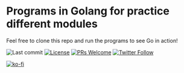 # Programs in Golang for practice different modules

Feel free to clone this repo and run the programs to see Go in action!

![Last commit][last-commit-bdg] [![License][license-bdg]][license] [![PRs Welcome][prs-bdg]][prs-site] [![Twitter Follow][twitter-bdg]][twitter]

[![ko-fi](https://www.ko-fi.com/img/githubbutton_sm.svg)](https://ko-fi.com/F1F31OD9K)

<!-- General links -->

[license]: ./LICENSE
[prs-bdg]: https://img.shields.io/badge/PRs-welcome-brightgreen.svg?style=plastic
[prs-site]: (https://egghead.io/courses/how-to-contribute-to-an-open-source-project-on-github)
[twitter]: https://twitter.com/estebmaister
[twitter-bdg]: https://img.shields.io/twitter/follow/estebmaister?label=Follow&style=social

<!-- Repo badges links -->

[license-bdg]: https://img.shields.io/github/license/estebmaister/go_practice?style=plastic
[last-commit-bdg]: https://img.shields.io/github/last-commit/estebmaister/go_practice?style=plastic&logo=git&logoColor=white
[language-count-bdg]: https://img.shields.io/github/languages/count/estebmaister/go_practice?style=plastic&logo=visual-studio-code
[top-language-bdg]: https://img.shields.io/github/languages/top/estebmaister/go_practice?style=plastic&logo=freecodecamp
[repo-size-bdg]: https://img.shields.io/github/repo-size/estebmaister/go_practice?style=plastic
[code-size-bdg]: https://img.shields.io/github/languages/code-size/estebmaister/go_practice?style=plastic
